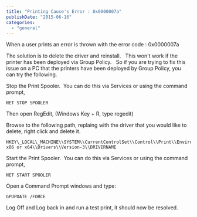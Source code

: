 ```yaml
---
title: "Printing Cause's Error : 0x0000007a"
publishDate: "2015-06-16"
categories: 
  - "general"
---
```


When a user prints an error is thrown with the error code : 0x0000007a

The solution is to delete the driver and reinstall.   This won't work if the printer has been deployed via Group Policy.   So if you are trying to fix this issue on a PC that the printers have been deployed by Group Policy, you can try the following.

Stop the Print Spooler.  You can do this via Services or using the command prompt,

```cli
NET STOP SPOOLER
```

Then open RegEdit, (Windows Key + R, type regedit)

Browse to the following path, replaing <DRIVERNAME> with the driver that you would like to delete, right click and delete it.

```cli
HKEY\_LOCAL\_MACHINE\\SYSTEM\\CurrentControlSet\\Control\\Print\\Environments\\ x86 or x64\\Drivers\\Version-3\\DRIVERNAME
```

Start the Print Spooler.  You can do this via Services or using the command prompt,

```cli
NET START SPOOLER
```

Open a Command Prompt windows and type:

```cli
GPUPDATE /FORCE
```

Log Off and Log back in and run a test print, it should now be resolved.
